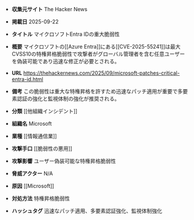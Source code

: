 - **収集元サイト**
The Hacker News

- **掲載日**
2025-09-22

- **タイトル**
マイクロソフトEntra IDの重大脆弱性

- **概要**
マイクロソフトの[[Azure Entra]]にある[[CVE-2025-55241]]は最大CVSS10の特権昇格脆弱性で攻撃者がグローバル管理者を含む任意ユーザーを偽装可能であり迅速な修正が必要とされる。

- **URL**
https://thehackernews.com/2025/09/microsoft-patches-critical-entra-id.html

- **備考**
この脆弱性は重大な特権昇格を許すため迅速なパッチ適用が重要で多要素認証の強化と監視体制の強化が推奨される。

- **分類**
[[他組織インシデント]]

- **組織名**
Microsoft

- **業種**
[[情報通信業]]

- **攻撃手口**
[[脆弱性の悪用]]

- **攻撃影響**
ユーザー偽装可能な特権昇格脆弱性

- **脅威アクター**
N/A

- **原因**
[[Microsoft]]

- **対処方法**
特権昇格脆弱性

- **ハッシュタグ**
迅速なパッチ適用、多要素認証強化、監視体制強化
